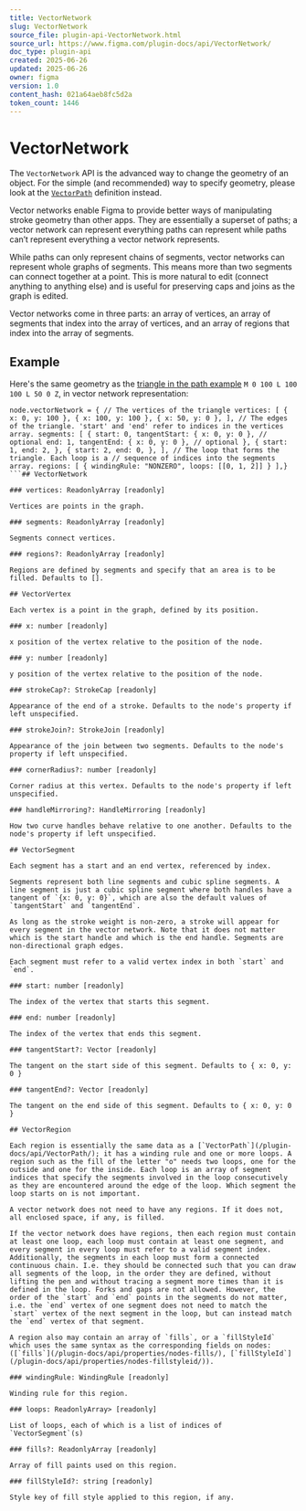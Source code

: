 ```yaml
---
title: VectorNetwork
slug: VectorNetwork
source_file: plugin-api-VectorNetwork.html
source_url: https://www.figma.com/plugin-docs/api/VectorNetwork/
doc_type: plugin-api
created: 2025-06-26
updated: 2025-06-26
owner: figma
version: 1.0
content_hash: 021a64aeb8fc5d2a
token_count: 1446
---
```

# VectorNetwork

The `VectorNetwork` API is the advanced way to change the geometry of an object. For the simple (and recommended) way to specify geometry, please look at the [`VectorPath`](/plugin-docs/api/VectorPath/) definition instead.

Vector networks enable Figma to provide better ways of manipulating stroke geometry than other apps. They are essentially a superset of paths; a vector network can represent everything paths can represent while paths can’t represent everything a vector network represents.

While paths can only represent chains of segments, vector networks can represent whole graphs of segments. This means more than two segments can connect together at a point. This is more natural to edit (connect anything to anything else) and is useful for preserving caps and joins as the graph is edited.

Vector networks come in three parts: an array of vertices, an array of segments that index into the array of vertices, and an array of regions that index into the array of segments.

## Example

Here's the same geometry as the [triangle in the path example](/plugin-docs/api/VectorPath/) `M 0 100 L 100 100 L 50 0 Z`, in vector network representation:

```
node.vectorNetwork = { // The vertices of the triangle vertices: [ { x: 0, y: 100 }, { x: 100, y: 100 }, { x: 50, y: 0 }, ], // The edges of the triangle. 'start' and 'end' refer to indices in the vertices array. segments: [ { start: 0, tangentStart: { x: 0, y: 0 }, // optional end: 1, tangentEnd: { x: 0, y: 0 }, // optional }, { start: 1, end: 2, }, { start: 2, end: 0, }, ], // The loop that forms the triangle. Each loop is a // sequence of indices into the segments array. regions: [ { windingRule: "NONZERO", loops: [[0, 1, 2]] } ],}
```## VectorNetwork

### vertices: ReadonlyArray [readonly]

Vertices are points in the graph.

### segments: ReadonlyArray [readonly]

Segments connect vertices.

### regions?: ReadonlyArray [readonly]

Regions are defined by segments and specify that an area is to be filled. Defaults to [].

## VectorVertex

Each vertex is a point in the graph, defined by its position.

### x: number [readonly]

x position of the vertex relative to the position of the node.

### y: number [readonly]

y position of the vertex relative to the position of the node.

### strokeCap?: StrokeCap [readonly]

Appearance of the end of a stroke. Defaults to the node's property if left unspecified.

### strokeJoin?: StrokeJoin [readonly]

Appearance of the join between two segments. Defaults to the node's property if left unspecified.

### cornerRadius?: number [readonly]

Corner radius at this vertex. Defaults to the node's property if left unspecified.

### handleMirroring?: HandleMirroring [readonly]

How two curve handles behave relative to one another. Defaults to the node's property if left unspecified.

## VectorSegment

Each segment has a start and an end vertex, referenced by index.

Segments represent both line segments and cubic spline segments. A line segment is just a cubic spline segment where both handles have a tangent of `{x: 0, y: 0}`, which are also the default values of `tangentStart` and `tangentEnd`.

As long as the stroke weight is non-zero, a stroke will appear for every segment in the vector network. Note that it does not matter which is the start handle and which is the end handle. Segments are non-directional graph edges.

Each segment must refer to a valid vertex index in both `start` and `end`.

### start: number [readonly]

The index of the vertex that starts this segment.

### end: number [readonly]

The index of the vertex that ends this segment.

### tangentStart?: Vector [readonly]

The tangent on the start side of this segment. Defaults to { x: 0, y: 0 }

### tangentEnd?: Vector [readonly]

The tangent on the end side of this segment. Defaults to { x: 0, y: 0 }

## VectorRegion

Each region is essentially the same data as a [`VectorPath`](/plugin-docs/api/VectorPath/); it has a winding rule and one or more loops. A region such as the fill of the letter "o" needs two loops, one for the outside and one for the inside. Each loop is an array of segment indices that specify the segments involved in the loop consecutively as they are encountered around the edge of the loop. Which segment the loop starts on is not important.

A vector network does not need to have any regions. If it does not, all enclosed space, if any, is filled.

If the vector network does have regions, then each region must contain at least one loop, each loop must contain at least one segment, and every segment in every loop must refer to a valid segment index. Additionally, the segments in each loop must form a connected continuous chain. I.e. they should be connected such that you can draw all segments of the loop, in the order they are defined, without lifting the pen and without tracing a segment more times than it is defined in the loop. Forks and gaps are not allowed. However, the order of the `start` and `end` points in the segments do not matter, i.e. the `end` vertex of one segment does not need to match the `start` vertex of the next segment in the loop, but can instead match the `end` vertex of that segment.

A region also may contain an array of `fills`, or a `fillStyleId` which uses the same syntax as the corresponding fields on nodes: ([`fills`](/plugin-docs/api/properties/nodes-fills/), [`fillStyleId`](/plugin-docs/api/properties/nodes-fillstyleid/)).

### windingRule: WindingRule [readonly]

Winding rule for this region.

### loops: ReadonlyArray> [readonly]

List of loops, each of which is a list of indices of `VectorSegment`(s)

### fills?: ReadonlyArray [readonly]

Array of fill paints used on this region.

### fillStyleId?: string [readonly]

Style key of fill style applied to this region, if any.